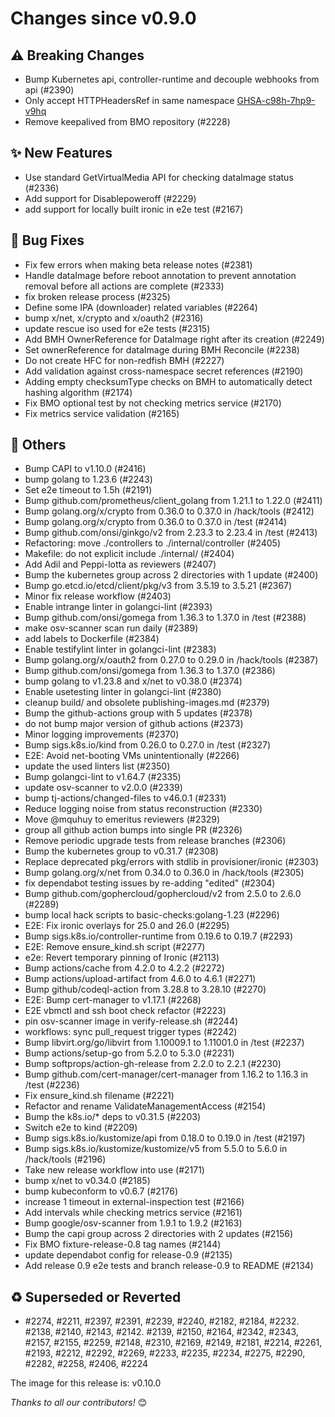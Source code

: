 <!-- markdownlint-disable no-inline-html line-length -->
# Changes since v0.9.0

## :warning: Breaking Changes

- Bump Kubernetes api, controller-runtime and decouple webhooks from api (#2390)
- Only accept HTTPHeadersRef in same namespace [GHSA-c98h-7hp9-v9hq](https://github.com/metal3-io/baremetal-operator/security/advisories/GHSA-c98h-7hp9-v9hq)
- Remove keepalived from BMO repository (#2228)

## :sparkles: New Features

- Use standard GetVirtualMedia API for checking dataImage status (#2336)
- Add support for Disablepoweroff (#2229)
- add support for locally built ironic in e2e test (#2167)

## :bug: Bug Fixes

- Fix few errors when making beta release notes (#2381)
- Handle dataImage before reboot annotation to prevent annotation removal before all actions are complete (#2333)
- fix broken release process (#2325)
- Define some IPA (downloader) related variables (#2264)
- bump x/net, x/crypto and x/oauth2 (#2316)
- update rescue iso used for e2e tests (#2315)
- Add BMH OwnerReference for DataImage right after its creation (#2249)
- Set ownerReference for dataImage during BMH Reconcile (#2238)
- Do not create HFC for non-redfish BMH (#2227)
- Add validation against cross-namespace secret references (#2190)
- Adding empty checksumType checks on BMH  to automatically detect hashing algorithm (#2174)
- Fix BMO optional test by not checking metrics service (#2170)
- Fix metrics service validation (#2165)

## :seedling: Others

- Bump CAPI to v1.10.0 (#2416)
- bump golang to 1.23.6 (#2243)
- Set e2e timeout to 1.5h (#2191)
- Bump github.com/prometheus/client_golang from 1.21.1 to 1.22.0 (#2411)
- Bump golang.org/x/crypto from 0.36.0 to 0.37.0 in /hack/tools (#2412)
- Bump golang.org/x/crypto from 0.36.0 to 0.37.0 in /test (#2414)
- Bump github.com/onsi/ginkgo/v2 from 2.23.3 to 2.23.4 in /test (#2413)
- Refactoring: move ./controllers to ./internal/controller (#2405)
- Makefile: do not explicit include ./internal/ (#2404)
- Add Adil and Peppi-lotta as reviewers (#2407)
- Bump the kubernetes group across 2 directories with 1 update (#2400)
- Bump go.etcd.io/etcd/client/pkg/v3 from 3.5.19 to 3.5.21 (#2367)
- Minor fix release workflow (#2403)
- Enable intrange linter in golangci-lint (#2393)
- Bump github.com/onsi/gomega from 1.36.3 to 1.37.0 in /test (#2388)
- make osv-scanner scan run daily (#2389)
- add labels to Dockerfile (#2384)
- Enable testifylint linter in golangci-lint (#2383)
- Bump golang.org/x/oauth2 from 0.27.0 to 0.29.0 in /hack/tools (#2387)
- Bump github.com/onsi/gomega from 1.36.3 to 1.37.0 (#2386)
- bump golang to v1.23.8 and x/net to v0.38.0 (#2374)
- Enable usetesting linter in golangci-lint (#2380)
- cleanup build/ and obsolete publishing-images.md (#2379)
- Bump the github-actions group with 5 updates (#2378)
- do not bump major version of github actions (#2373)
- Minor logging improvements (#2370)
- Bump sigs.k8s.io/kind from 0.26.0 to 0.27.0 in /test (#2327)
- E2E: Avoid net-booting VMs unintentionally (#2266)
- update the used linters list (#2350)
- Bump golangci-lint to v1.64.7 (#2335)
- update osv-scanner to v2.0.0 (#2339)
- bump tj-actions/changed-files to v46.0.1 (#2331)
- Reduce logging noise from status reconstruction (#2330)
- Move @mquhuy to emeritus reviewers (#2329)
- group all github action bumps into single PR (#2326)
- Remove periodic upgrade tests from release branches (#2306)
- Bump the kubernetes group to v0.31.7 (#2308)
- Replace deprecated pkg/errors with stdlib in provisioner/ironic (#2303)
- Bump golang.org/x/net from 0.34.0 to 0.36.0 in /hack/tools (#2305)
- fix dependabot testing issues by re-adding "edited" (#2304)
- Bump github.com/gophercloud/gophercloud/v2 from 2.5.0 to 2.6.0 (#2289)
- bump local hack scripts to basic-checks:golang-1.23 (#2296)
- E2E: Fix ironic overlays for 25.0 and 26.0 (#2295)
- Bump sigs.k8s.io/controller-runtime from 0.19.6 to 0.19.7 (#2293)
- E2E: Remove ensure_kind.sh script (#2277)
- e2e: Revert temporary pinning of Ironic (#2113)
- Bump actions/cache from 4.2.0 to 4.2.2 (#2272)
- Bump actions/upload-artifact from 4.6.0 to 4.6.1 (#2271)
- Bump github/codeql-action from 3.28.8 to 3.28.10 (#2270)
- E2E: Bump cert-manager to v1.17.1 (#2268)
- E2E vbmctl and ssh boot check refactor (#2223)
- pin osv-scanner image in verify-release.sh (#2244)
- workflows: sync pull_request trigger types (#2242)
- Bump libvirt.org/go/libvirt from 1.10009.1 to 1.11001.0 in /test (#2237)
- Bump actions/setup-go from 5.2.0 to 5.3.0 (#2231)
- Bump softprops/action-gh-release from 2.2.0 to 2.2.1 (#2230)
- Bump github.com/cert-manager/cert-manager from 1.16.2 to 1.16.3 in /test (#2236)
- Fix ensure_kind.sh filename (#2221)
- Refactor and rename ValidateManagementAccess (#2154)
- Bump the k8s.io/* deps to v0.31.5 (#2203)
- Switch e2e to kind (#2209)
- Bump sigs.k8s.io/kustomize/api from 0.18.0 to 0.19.0 in /test (#2197)
- Bump sigs.k8s.io/kustomize/kustomize/v5 from 5.5.0 to 5.6.0 in /hack/tools (#2196)
- Take new release workflow into use (#2171)
- bump x/net to v0.34.0 (#2185)
- bump kubeconform to v0.6.7 (#2176)
- increase 1 timeout in external-inspection test (#2166)
- Add intervals while checking metrics service (#2161)
- Bump google/osv-scanner from 1.9.1 to 1.9.2 (#2163)
- Bump the capi group across 2 directories with 2 updates (#2156)
- Fix BMO fixture-release-0.8 tag names (#2144)
- update dependabot config for release-0.9 (#2135)
- Add release 0.9 e2e tests and branch release-0.9 to README (#2134)

## :recycle: Superseded or Reverted

- #2274, #2211, #2397, #2391, #2239, #2240, #2182, #2184, #2232. #2138, #2140, #2143, #2142. #2139, #2150, #2164, #2342, #2343, #2157, #2155, #2259, #2148, #2310, #2169, #2149, #2181, #2214, #2261, #2193, #2212, #2292, #2269, #2233, #2235, #2234, #2275, #2290, #2282, #2258, #2406, #2224

The image for this release is: v0.10.0

_Thanks to all our contributors!_ 😊
